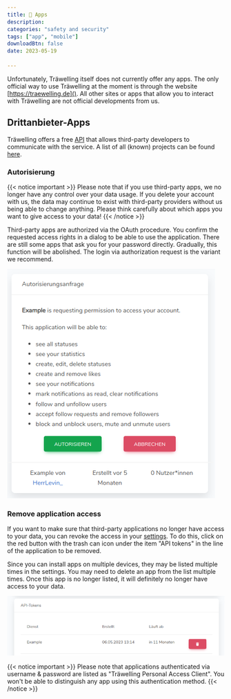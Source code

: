 ```yaml
---
title: 📱 Apps
description: 
categories: "safety and security"
tags: ["app", "mobile"]
downloadBtn: false
date: 2023-05-19

---
```


Unfortunately, Träwelling itself does not currently offer any apps.
The only official way to use Träwelling at the moment is through the website [https://traewelling.de]().
All other sites or apps that allow you to interact with Träwelling are not official developments from us.

## Drittanbieter-Apps
Träwelling offers a free [API](https://en.wikipedia.org/wiki/API) that allows third-party developers to communicate with the service.
A list of all (known) projects can be found [here](/en/community/list-of-third-party-apps/).

### Autorisierung

{{< notice important >}}
Please note that if you use third-party apps, we no longer have any control over your data usage.
If you delete your account with us, the data may continue to exist with third-party providers without us being able to change anything.
Please think carefully about which apps you want to give access to your data!
{{< /notice >}}

Third-party apps are authorized via the OAuth procedure.
You confirm the requested access rights in a dialog to be able to use the application.
There are still some apps that ask you for your password directly.
Gradually, this function will be abolished.
The login via authorization request is the variant we recommend.

![oauth-dialog.png](oauth-dialog.png)


### Remove application access
If you want to make sure that third-party applications no longer have access to your data, you can revoke the access in your [settings](https://traewelling.de/settings).
To do this, click on the red button with the trash can icon under the item "API tokens" in the line of the application to be removed.

Since you can install apps on multiple devices, they may be listed multiple times in the settings.
You may need to delete an app from the list multiple times.
Once this app is no longer listed, it will definitely no longer have access to your data.

![api-revoke-token.png](api-revoke-token.png)

{{< notice important >}}
Please note that applications authenticated via username & password are listed as "Träwelling Personal Access Client".
You won't be able to distinguish any app using this authentication method.
{{< /notice >}}